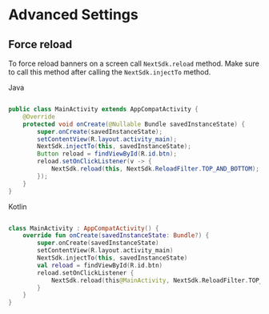 # Advanced Settings

## Force reload

To force reload banners on a screen call  `NextSdk.reload` method. Make sure to call this method
after calling the `NextSdk.injectTo` method.

Java

```java

public class MainActivity extends AppCompatActivity {
    @Override
    protected void onCreate(@Nullable Bundle savedInstanceState) {
        super.onCreate(savedInstanceState);
        setContentView(R.layout.activity_main);
        NextSdk.injectTo(this, savedInstanceState);
        Button reload = findViewById(R.id.btn);
        reload.setOnClickListener(v -> {
            NextSdk.reload(this, NextSdk.ReloadFilter.TOP_AND_BOTTOM);
        });
    }
}

```

Kotlin

```Kotlin

class MainActivity : AppCompatActivity() {
    override fun onCreate(savedInstanceState: Bundle?) {
        super.onCreate(savedInstanceState)
        setContentView(R.layout.activity_main)
        NextSdk.injectTo(this, savedInstanceState)
        val reload = findViewById(R.id.btn)
        reload.setOnClickListener {
            NextSdk.reload(this@MainActivity, NextSdk.ReloadFilter.TOP_AND_BOTTOM)
        }
    }
}

```